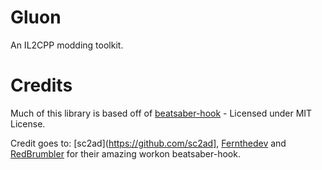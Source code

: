 # Gluon
An IL2CPP modding toolkit.

# Credits
Much of this library is based off of [beatsaber-hook](https://github.com/QuestPackageManager/beatsaber-hook) - Licensed under MIT License.

Credit goes to: [sc2ad](https://github.com/sc2ad], [Fernthedev](https://github.com/Fernthedev) and [RedBrumbler](https://github.com/RedBrumbler) for their amazing workon beatsaber-hook.
